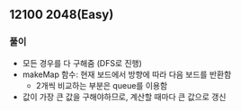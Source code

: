 ## 12100 2048(Easy)

### 풀이
- 모든 경우를 다 구해줌 (DFS로 진행)
- makeMap 함수: 현재 보드에서 방향에 따라 다음 보드를 반환함
   - 2개씩 비교하는 부분은 queue를 이용함
- 값이 가장 큰 값을 구해야하므로, 계산할 때마다 큰 값으로 갱신

